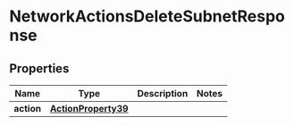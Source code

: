 

# NetworkActionsDeleteSubnetResponse


## Properties

| Name | Type | Description | Notes |
|------------ | ------------- | ------------- | -------------|
|**action** | [**ActionProperty39**](ActionProperty39.md) |  |  |




